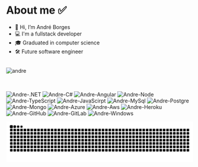 ###### <h1>About me ✅
- 👋 Hi, I’m André Borges
- 💻 I'm a fullstack developer
- 🎓 Graduated in computer science
- 🛠️ Future software engineer
  
##
<div>
  <img align="rigth" alt="andre" src="https://github-readme-stats.vercel.app/api/top-langs/?username=AndreBorgees&theme=blue-green">
<div>
  
##  
<div style="display: inline_block"><br>  
  <img align="rigth" alt="Andre-.NET" height="30" width"=40" src="https://img.shields.io/badge/.NET-5C2D91?style=for-the-badge&logo=.net&logoColor=white">
  <img align="rigth" alt="Andre-C#" height="30" width"=40" src="https://img.shields.io/badge/C%23-239120?style=for-the-badge&logo=c-sharp&logoColor=white">
  <img align="rigth" alt="Andre-Angular" height="30" width"=40" src="https://img.shields.io/badge/Angular-DD0031?style=for-the-badge&logo=angular&logoColor=white">
  <img align="rigth" alt="Andre-Node" height="30" width"=40" src="https://img.shields.io/badge/Node.js-43853D?style=for-the-badge&logo=node.js&logoColor=white">
  <img align="rigth" alt="Andre-TypeScript" height="30" width"=40" src="https://img.shields.io/badge/TypeScript-007ACC?style=for-the-badge&logo=typescript&logoColor=white">
  <img align="rigth" alt="Andre-JavaScirpt" height="30" width"=40" src="https://img.shields.io/badge/JavaScript-F7DF1E?style=for-the-badge&logo=javascript&logoColor=black">
  <img align="rigth" alt="Andre-MySql" height="30" width"=40" src="https://img.shields.io/badge/MySQL-00000F?style=for-the-badge&logo=mysql&logoColor=white">
  <img align="rigth" alt="Andre-Postgre" height="30" width"=40" src="https://img.shields.io/badge/PostgreSQL-316192?style=for-the-badge&logo=postgresql&logoColor=white">
  <img align="rigth" alt="Andre-Mongo" height="30" width"=40" src="https://img.shields.io/badge/MongoDB-4EA94B?style=for-the-badge&logo=mongodb&logoColor=white">
  <img align="rigth" alt="Andre-Azure" height="30" width"=40" src="https://img.shields.io/badge/Microsoft_Azure-0089D6?style=for-the-badge&logo=microsoft-azure&logoColor=white">
  <img align="rigth" alt="Andre-Aws" height="30" width"=40" src="https://img.shields.io/badge/Amazon_AWS-232F3E?style=for-the-badge&logo=amazon-aws&logoColor=white">
  <img align="rigth" alt="Andre-Heroku" height="30" width"=40" src="https://img.shields.io/badge/Heroku-430098?style=for-the-badge&logo=heroku&logoColor=white">
  <img align="rigth" alt="Andre-GitHub" height="30" width"=40" src="https://img.shields.io/badge/GitHub-100000?style=for-the-badge&logo=github&logoColor=white">
  <img align="rigth" alt="Andre-GitLab" height="30" width"=40" src="https://img.shields.io/badge/GitLab-330F63?style=for-the-badge&logo=gitlab&logoColor=white">
  <img align="rigth" alt="Andre-Windows" height="30" width"=40" src="https://img.shields.io/badge/Windows-0078D6?style=for-the-badge&logo=windows&logoColor=white">
</div>

![Snake animation](https://github.com/AndreBorgees/AndreBorgees/blob/output/github-contribution-grid-snake.svg)
